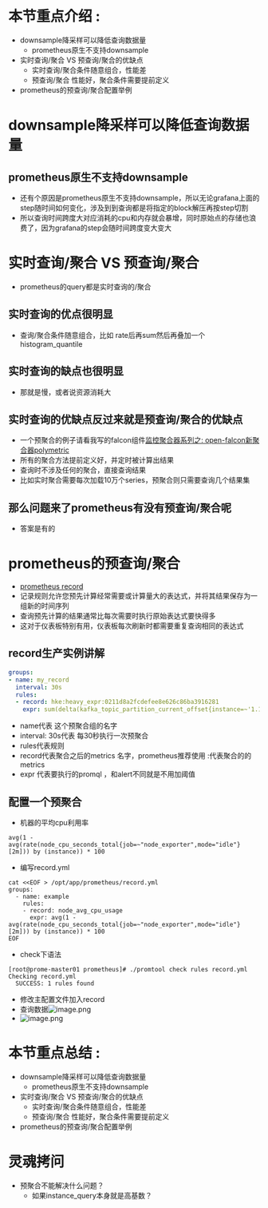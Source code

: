 # 本节重点介绍 :

- downsample降采样可以降低查询数据量
  - prometheus原生不支持downsample
- 实时查询/聚合 VS 预查询/聚合的优缺点
  - 实时查询/聚合条件随意组合，性能差
  - 预查询/聚合 性能好，聚合条件需要提前定义
- prometheus的预查询/聚合配置举例

# downsample降采样可以降低查询数据量

## prometheus原生不支持downsample

- 还有个原因是prometheus原生不支持downsample，所以无论grafana上面的step随时间如何变化，涉及到到查询都是将指定的block解压再按step切割
- 所以查询时间跨度大对应消耗的cpu和内存就会暴增，同时原始点的存储也浪费了，因为grafana的step会随时间跨度变大变大

# 实时查询/聚合 VS 预查询/聚合

- prometheus的query都是实时查询的/聚合

## 实时查询的优点很明显

- 查询/聚合条件随意组合，比如 rate后再sum然后再叠加一个histogram_quantile

## 实时查询的缺点也很明显

- 那就是慢，或者说资源消耗大

## 实时查询的优缺点反过来就是预查询/聚合的优缺点

- 一个预聚合的例子请看我写的falcon组件[监控聚合器系列之: open-falcon新聚合器polymetric](https://segmentfault.com/a/1190000023092934)
- 所有的聚合方法提前定义好，并定时被计算出结果
- 查询时不涉及任何的聚合，直接查询结果
- 比如实时聚合需要每次加载10万个series，预聚合则只需要查询几个结果集

## 那么问题来了prometheus有没有预查询/聚合呢

- 答案是有的

# prometheus的预查询/聚合

- [prometheus record](https://prometheus.io/docs/prometheus/latest/configuration/recording_rules/)
- 记录规则允许您预先计算经常需要或计算量大的表达式，并将其结果保存为一组新的时间序列
- 查询预先计算的结果通常比每次需要时执行原始表达式要快得多
- 这对于仪表板特别有用，仪表板每次刷新时都需要重复查询相同的表达式

## record生产实例讲解

```yaml
groups:
- name: my_record
  interval: 30s
  rules:
  - record: hke:heavy_expr:0211d8a2fcdefee8e626c86ba3916281
    expr: sum(delta(kafka_topic_partition_current_offset{instance=~'1.1.1.1:9308', topic=~".+"}[5m])/5) by (topic)

```

- name代表 这个预聚合组的名字
- interval: 30s代表 每30秒执行一次预聚合
- rules代表规则
- record代表聚合之后的metrics 名字，prometheus推荐使用 :代表聚合的的metrics
- expr 代表要执行的promql ，和alert不同就是不用加阈值

## 配置一个预聚合

- 机器的平均cpu利用率

```shell
avg(1 - avg(rate(node_cpu_seconds_total{job=~"node_exporter",mode="idle"}[2m])) by (instance)) * 100
```

- 编写record.yml

```shell
cat <<EOF > /opt/app/prometheus/record.yml
groups:
  - name: example
    rules:
    - record: node_avg_cpu_usage
      expr: avg(1 - avg(rate(node_cpu_seconds_total{job=~"node_exporter",mode="idle"}[2m])) by (instance)) * 100
EOF

```

- check下语法

```shell
[root@prome-master01 prometheus]# ./promtool check rules record.yml 
Checking record.yml
  SUCCESS: 1 rules found

```

- 修改主配置文件加入record
- 查询数据![image.png](https://fynotefile.oss-cn-zhangjiakou.aliyuncs.com/fynote/908/1630755460000/490bdcbfe1cd40cb81f530d1d09d5206.png)
- ![image.png](https://fynotefile.oss-cn-zhangjiakou.aliyuncs.com/fynote/908/1630755460000/14183e22a0884fdab30e892be119fd7d.png)

# 本节重点总结 :

- downsample降采样可以降低查询数据量
  - prometheus原生不支持downsample
- 实时查询/聚合 VS 预查询/聚合的优缺点
  - 实时查询/聚合条件随意组合，性能差
  - 预查询/聚合 性能好，聚合条件需要提前定义
- prometheus的预查询/聚合配置举例

# 灵魂拷问

- 预聚合不能解决什么问题？
  - 如果instance_query本身就是高基数？